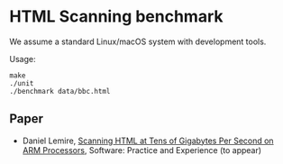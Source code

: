 # HTML Scanning benchmark

We assume a standard Linux/macOS system with development tools.

Usage:

```
make
./unit
./benchmark data/bbc.html
```

## Paper

- Daniel Lemire, [Scanning HTML at Tens of Gigabytes Per Second on ARM Processors](https://doi.org/10.1002/spe.3420), Software: Practice and Experience (to appear)
